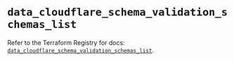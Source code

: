 # `data_cloudflare_schema_validation_schemas_list`

Refer to the Terraform Registry for docs: [`data_cloudflare_schema_validation_schemas_list`](https://registry.terraform.io/providers/cloudflare/cloudflare/5.9.0/docs/data-sources/schema_validation_schemas_list).
